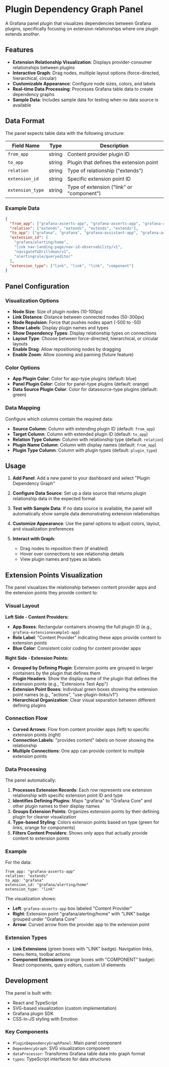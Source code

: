 # Plugin Dependency Graph Panel

A Grafana panel plugin that visualizes dependencies between Grafana plugins, specifically focusing on extension relationships where one plugin extends another.

## Features

- **Extension Relationship Visualization**: Displays provider-consumer relationships between plugins
- **Interactive Graph**: Drag nodes, multiple layout options (force-directed, hierarchical, circular)
- **Customizable Appearance**: Configure node sizes, colors, and labels
- **Real-time Data Processing**: Processes Grafana table data to create dependency graphs
- **Sample Data**: Includes sample data for testing when no data source is available

## Data Format

The panel expects table data with the following structure:

| Field Name       | Type   | Description                               |
| ---------------- | ------ | ----------------------------------------- |
| `from_app`       | string | Content provider plugin ID                |
| `to_app`         | string | Plugin that defines the extension point   |
| `relation`       | string | Type of relationship ("extends")          |
| `extension_id`   | string | Specific extension point ID               |
| `extension_type` | string | Type of extension ("link" or "component") |

### Example Data

```json
{
  "from_app": ["grafana-asserts-app", "grafana-asserts-app", "grafana-asserts-app", "grafana-asserts-app"],
  "relation": ["extends", "extends", "extends", "extends"],
  "to_app": ["grafana", "grafana", "grafana-assistant-app", "grafana-assistant-app"],
  "extension_id": [
    "grafana/alerting/home",
    "link nav-landing-page/nav-id-observability/v1",
    "navigateToDrilldown/v1",
    "alertingrule/queryeditor"
  ],
  "extension_type": ["link", "link", "link", "component"]
}
```

## Panel Configuration

### Visualization Options

- **Node Size**: Size of plugin nodes (10-100px)
- **Link Distance**: Distance between connected nodes (50-300px)
- **Node Repulsion**: Force that pushes nodes apart (-500 to -50)
- **Show Labels**: Display plugin names and types
- **Show Dependency Types**: Display relationship types on connections
- **Layout Type**: Choose between force-directed, hierarchical, or circular layouts
- **Enable Drag**: Allow repositioning nodes by dragging
- **Enable Zoom**: Allow zooming and panning (future feature)

### Color Options

- **App Plugin Color**: Color for app-type plugins (default: blue)
- **Panel Plugin Color**: Color for panel-type plugins (default: orange)
- **Data Source Plugin Color**: Color for datasource-type plugins (default: green)

### Data Mapping

Configure which columns contain the required data:

- **Source Column**: Column with extending plugin ID (default: `from_app`)
- **Target Column**: Column with extended plugin ID (default: `to_app`)
- **Relation Type Column**: Column with relationship type (default: `relation`)
- **Plugin Name Column**: Column with display names (default: `from_app`)
- **Plugin Type Column**: Column with plugin types (default: `plugin_type`)

## Usage

1. **Add Panel**: Add a new panel to your dashboard and select "Plugin Dependency Graph"

2. **Configure Data Source**: Set up a data source that returns plugin relationship data in the expected format

3. **Test with Sample Data**: If no data source is available, the panel will automatically show sample data demonstrating extension relationships

4. **Customize Appearance**: Use the panel options to adjust colors, layout, and visualization preferences

5. **Interact with Graph**:
   - Drag nodes to reposition them (if enabled)
   - Hover over connections to see relationship details
   - View plugin names and types as labels

## Extension Points Visualization

The panel visualizes the relationship between content provider apps and the extension points they provide content to:

### Visual Layout

**Left Side - Content Providers:**

- **App Boxes**: Rectangular containers showing the full plugin ID (e.g., `grafana-extensionexample1-app`)
- **Role Label**: "Content Provider" indicating these apps provide content to extension points
- **Blue Color**: Consistent color coding for content provider apps

**Right Side - Extension Points:**

- **Grouped by Defining Plugin**: Extension points are grouped in larger containers by the plugin that defines them
- **Plugin Headers**: Show the display name of the plugin that defines the extension points (e.g., "Extensions Test App")
- **Extension Point Boxes**: Individual green boxes showing the extension point names (e.g., "actions", "use-plugin-links/v1")
- **Hierarchical Organization**: Clear visual separation between different defining plugins

### Connection Flow

- **Curved Arrows**: Flow from content provider apps (left) to specific extension points (right)
- **Connection Labels**: "provides content" labels on hover showing the relationship
- **Multiple Connections**: One app can provide content to multiple extension points

### Data Processing

The panel automatically:

1. **Processes Extension Records**: Each row represents one extension relationship with specific extension point ID and type
2. **Identifies Defining Plugins**: Maps "grafana" to "Grafana Core" and other plugin names to their display names
3. **Groups Extension Points**: Organizes extension points by their defining plugin for cleaner visualization
4. **Type-based Styling**: Colors extension points based on type (green for links, orange for components)
5. **Filters Content Providers**: Shows only apps that actually provide content to extension points

### Example

For the data:

```
from_app: "grafana-asserts-app"
relation: "extends"
to_app: "grafana"
extension_id: "grafana/alerting/home"
extension_type: "link"
```

The visualization shows:

- **Left**: `grafana-asserts-app` box labeled "Content Provider"
- **Right**: Extension point "grafana/alerting/home" with "LINK" badge grouped under "Grafana Core"
- **Arrow**: Curved arrow from the provider app to the extension point

### Extension Types

- **Link Extensions** (green boxes with "LINK" badge): Navigation links, menu items, toolbar actions
- **Component Extensions** (orange boxes with "COMPONENT" badge): React components, query editors, custom UI elements

## Development

The panel is built with:

- React and TypeScript
- SVG-based visualization (custom implementation)
- Grafana plugin SDK
- CSS-in-JS styling with Emotion

### Key Components

- `PluginDependencyGraphPanel`: Main panel component
- `DependencyGraph`: SVG visualization component
- `dataProcessor`: Transforms Grafana table data into graph format
- `types`: TypeScript interfaces for data structures
